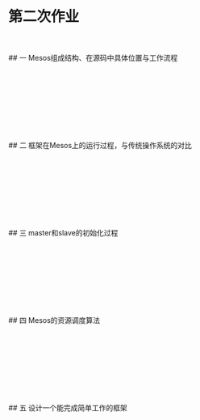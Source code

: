 # 第二次作业
</br>
</br>
## 一 Mesos组成结构、在源码中具体位置与工作流程
</br>
</br>
</br>
</br>
</br>
</br>
</br>
</br>
</br>
</br>
## 二 框架在Mesos上的运行过程，与传统操作系统的对比
</br>
</br>
</br>
</br>
</br>
</br>
</br>
</br>
</br>
</br>
## 三 master和slave的初始化过程
</br>
</br>
</br>
</br>
</br>
</br>
</br>
</br>
</br>
</br>
## 四 Mesos的资源调度算法
</br>
</br>
</br>
</br>
</br>
</br>
</br>
</br>
</br>
</br>
## 五 设计一个能完成简单工作的框架
